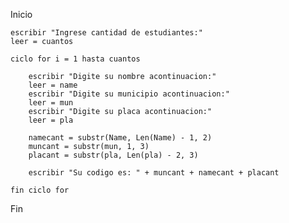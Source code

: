 Inicio

    escribir "Ingrese cantidad de estudiantes:"
    leer = cuantos

    ciclo for i = 1 hasta cuantos

        escribir "Digite su nombre acontinuacion:"
        leer = name
        escribir "Digite su municipio acontinuacion:"
        leer = mun
        escribir "Digite su placa acontinuacion:"
        leer = pla

        namecant = substr(Name, Len(Name) - 1, 2)
        muncant = substr(mun, 1, 3)
        placant = substr(pla, Len(pla) - 2, 3)
        
        escribir "Su codigo es: " + muncant + namecant + placant

    fin ciclo for

Fin